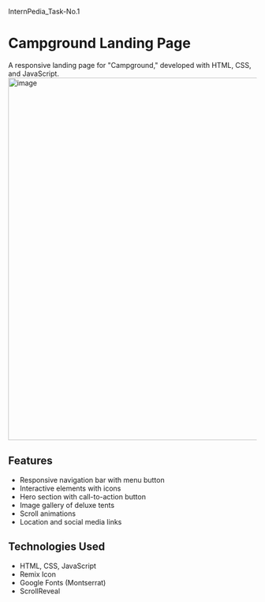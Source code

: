 InternPedia_Task-No.1
# Campground Landing Page

A responsive landing page for "Campground," developed with HTML, CSS, and JavaScript.
<img width="734" alt="image" src="https://github.com/msameeerrr/InternPedia_Task-No.1-/assets/172613916/0f88cb6b-590a-440f-a382-e76bbdc4e8ec">


## Features

- Responsive navigation bar with menu button
- Interactive elements with icons
- Hero section with call-to-action button
- Image gallery of deluxe tents
- Scroll animations
- Location and social media links

## Technologies Used

- HTML, CSS, JavaScript
- Remix Icon
- Google Fonts (Montserrat)
- ScrollReveal
